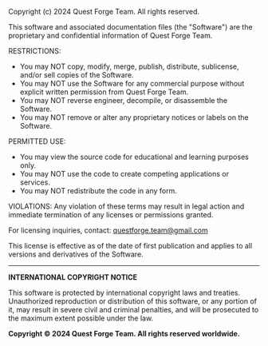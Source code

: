 Copyright (c) 2024 Quest Forge Team. All rights reserved.

This software and associated documentation files (the "Software") are the 
proprietary and confidential information of Quest Forge Team.

RESTRICTIONS:
- You may NOT copy, modify, merge, publish, distribute, sublicense, and/or 
  sell copies of the Software.
- You may NOT use the Software for any commercial purpose without explicit 
  written permission from Quest Forge Team.
- You may NOT reverse engineer, decompile, or disassemble the Software.
- You may NOT remove or alter any proprietary notices or labels on the Software.

PERMITTED USE:
- You may view the source code for educational and learning purposes only.
- You may NOT use the code to create competing applications or services.
- You may NOT redistribute the code in any form.

VIOLATIONS:
Any violation of these terms may result in legal action and immediate 
termination of any licenses or permissions granted.

For licensing inquiries, contact: questforge.team@gmail.com

This license is effective as of the date of first publication and applies 
to all versions and derivatives of the Software.

---

**INTERNATIONAL COPYRIGHT NOTICE**

This software is protected by international copyright laws and treaties. 
Unauthorized reproduction or distribution of this software, or any portion 
of it, may result in severe civil and criminal penalties, and will be 
prosecuted to the maximum extent possible under the law.

**Copyright © 2024 Quest Forge Team. All rights reserved worldwide.**
